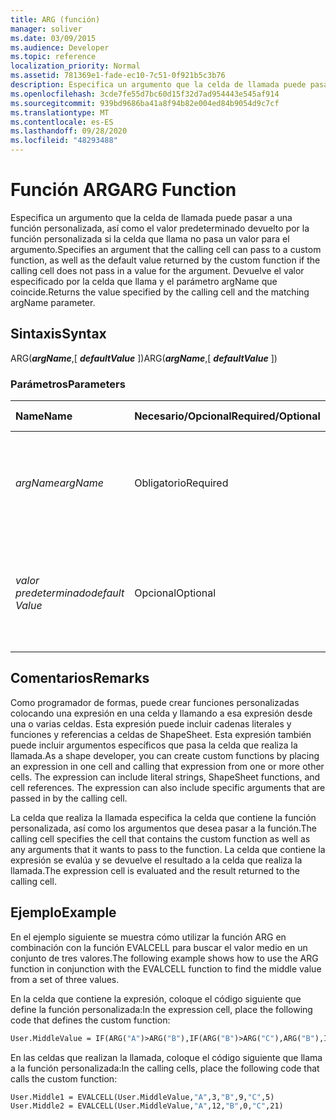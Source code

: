 ```yaml
---
title: ARG (función)
manager: soliver
ms.date: 03/09/2015
ms.audience: Developer
ms.topic: reference
localization_priority: Normal
ms.assetid: 781369e1-fade-ec10-7c51-0f921b5c3b76
description: Especifica un argumento que la celda de llamada puede pasar a una función personalizada, así como el valor predeterminado devuelto por la función personalizada si la celda que llama no pasa un valor para el argumento. Devuelve el valor especificado por la celda que llama y el parámetro argName que coincide.
ms.openlocfilehash: 3cde7fe55d7bc60d15f32d7ad954443e545af914
ms.sourcegitcommit: 939bd9686ba41a8f94b82e004ed84b9054d9c7cf
ms.translationtype: MT
ms.contentlocale: es-ES
ms.lasthandoff: 09/28/2020
ms.locfileid: "48293488"
---
```

# <a name="arg-function"></a><span data-ttu-id="15780-104">Función ARG</span><span class="sxs-lookup"><span data-stu-id="15780-104">ARG Function</span></span>

<span data-ttu-id="15780-105">Especifica un argumento que la celda de llamada puede pasar a una función personalizada, así como el valor predeterminado devuelto por la función personalizada si la celda que llama no pasa un valor para el argumento.</span><span class="sxs-lookup"><span data-stu-id="15780-105">Specifies an argument that the calling cell can pass to a custom function, as well as the default value returned by the custom function if the calling cell does not pass in a value for the argument.</span></span> <span data-ttu-id="15780-106">Devuelve el valor especificado por la celda que llama y el parámetro argName que coincide.</span><span class="sxs-lookup"><span data-stu-id="15780-106">Returns the value specified by the calling cell and the matching argName parameter.</span></span>
  
## <a name="syntax"></a><span data-ttu-id="15780-107">Sintaxis</span><span class="sxs-lookup"><span data-stu-id="15780-107">Syntax</span></span>

<span data-ttu-id="15780-108">ARG(***argName***,[ ***defaultValue*** ])</span><span class="sxs-lookup"><span data-stu-id="15780-108">ARG(***argName***,[ ***defaultValue*** ])</span></span> 
  
### <a name="parameters"></a><span data-ttu-id="15780-109">Parámetros</span><span class="sxs-lookup"><span data-stu-id="15780-109">Parameters</span></span>

|<span data-ttu-id="15780-110">**Name**</span><span class="sxs-lookup"><span data-stu-id="15780-110">**Name**</span></span>|<span data-ttu-id="15780-111">**Necesario/Opcional**</span><span class="sxs-lookup"><span data-stu-id="15780-111">**Required/Optional**</span></span>|<span data-ttu-id="15780-112">**Tipo de datos**</span><span class="sxs-lookup"><span data-stu-id="15780-112">**Data Type**</span></span>|<span data-ttu-id="15780-113">**Descripción**</span><span class="sxs-lookup"><span data-stu-id="15780-113">**Description**</span></span>|
|:-----|:-----|:-----|:-----|
| <span data-ttu-id="15780-114">_argName_</span><span class="sxs-lookup"><span data-stu-id="15780-114">_argName_</span></span> <br/> |<span data-ttu-id="15780-115">Obligatorio</span><span class="sxs-lookup"><span data-stu-id="15780-115">Required</span></span>  <br/> |<span data-ttu-id="15780-116">**String**</span><span class="sxs-lookup"><span data-stu-id="15780-116">**String**</span></span> <br/> |<span data-ttu-id="15780-117">Nombre de un argumento que la celda que realiza la llamada puede pasar a la función</span><span class="sxs-lookup"><span data-stu-id="15780-117">The name of an argument that the calling cell can pass into the function.</span></span>  <br/> |
| <span data-ttu-id="15780-118">_valor predeterminado_</span><span class="sxs-lookup"><span data-stu-id="15780-118">_default Value_</span></span> <br/> |<span data-ttu-id="15780-119">Opcional</span><span class="sxs-lookup"><span data-stu-id="15780-119">Optional</span></span>  <br/> |<span data-ttu-id="15780-120">**Numérico**</span><span class="sxs-lookup"><span data-stu-id="15780-120">**Numeric**</span></span> <br/> |<span data-ttu-id="15780-121">Valor devuelto por ARG si la celda que llama no pasó un valor para el _parámetro argName._</span><span class="sxs-lookup"><span data-stu-id="15780-121">The value returned by ARG if the calling cell did not pass in a value for the  _argName_ parameter.</span></span>  <br/> |
   
## <a name="remarks"></a><span data-ttu-id="15780-122">Comentarios</span><span class="sxs-lookup"><span data-stu-id="15780-122">Remarks</span></span>

<span data-ttu-id="15780-p103">Como programador de formas, puede crear funciones personalizadas colocando una expresión en una celda y llamando a esa expresión desde una o varias celdas. Esta expresión puede incluir cadenas literales y funciones y referencias a celdas de ShapeSheet. Esta expresión también puede incluir argumentos específicos que pasa la celda que realiza la llamada.</span><span class="sxs-lookup"><span data-stu-id="15780-p103">As a shape developer, you can create custom functions by placing an expression in one cell and calling that expression from one or more other cells. The expression can include literal strings, ShapeSheet functions, and cell references. The expression can also include specific arguments that are passed in by the calling cell.</span></span> 
  
<span data-ttu-id="15780-126">La celda que realiza la llamada especifica la celda que contiene la función personalizada, así como los argumentos que desea pasar a la función.</span><span class="sxs-lookup"><span data-stu-id="15780-126">The calling cell specifies the cell that contains the custom function as well as any arguments that it wants to pass to the function.</span></span> <span data-ttu-id="15780-127">La celda que contiene la expresión se evalúa y se devuelve el resultado a la celda que realiza la llamada.</span><span class="sxs-lookup"><span data-stu-id="15780-127">The expression cell is evaluated and the result returned to the calling cell.</span></span>
  
## <a name="example"></a><span data-ttu-id="15780-128">Ejemplo</span><span class="sxs-lookup"><span data-stu-id="15780-128">Example</span></span>

<span data-ttu-id="15780-129">En el ejemplo siguiente se muestra cómo utilizar la función ARG en combinación con la función EVALCELL para buscar el valor medio en un conjunto de tres valores.</span><span class="sxs-lookup"><span data-stu-id="15780-129">The following example shows how to use the ARG function in conjunction with the EVALCELL function to find the middle value from a set of three values.</span></span> 
  
<span data-ttu-id="15780-130">En la celda que contiene la expresión, coloque el código siguiente que define la función personalizada:</span><span class="sxs-lookup"><span data-stu-id="15780-130">In the expression cell, place the following code that defines the custom function:</span></span> 
  
```vb
User.MiddleValue = IF(ARG("A")>ARG("B"),IF(ARG("B")>ARG("C"),ARG("B"),IF(ARG("A")>ARG("C"),ARG("C"),ARG("A"))),IF(ARG("A")>ARG("C"),ARG("A"),IF(ARG("B")>ARG("C"),ARG("C"),ARG("B"))))
```

<span data-ttu-id="15780-131">En las celdas que realizan la llamada, coloque el código siguiente que llama a la función personalizada:</span><span class="sxs-lookup"><span data-stu-id="15780-131">In the calling cells, place the following code that calls the custom function:</span></span>
  
```vb
User.Middle1 = EVALCELL(User.MiddleValue,"A",3,"B",9,"C",5) 
User.Middle2 = EVALCELL(User.MiddleValue,"A",12,"B",0,"C",21) 

```


